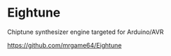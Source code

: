 Eightune
========

Chiptune synthesizer engine targeted for Arduino/AVR

https://github.com/mrgame64/Eightune
